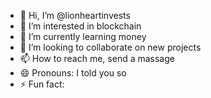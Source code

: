 - 👋 Hi, I’m @lionheartinvests
- 👀 I’m interested in blockchain
- 🌱 I’m currently learning money
- 💞️ I’m looking to collaborate on new projects
- 📫 How to reach me, send a massage
- 😄 Pronouns: I told you so
- ⚡ Fun fact: 

<!---
lionheartinvests/lionheartinvests is a ✨ special ✨ repository because its `README.md` (this file) appears on your GitHub profile.
You can click the Preview link to take a look at your changes.
--->
